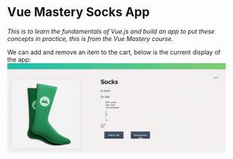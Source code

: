 # Vue Mastery Socks App
_This is to learn the fundamentals of Vue.js and build an app to put these concepts in practice, this is from the Vue Mastery course._

We can add and remove an item to the cart, below is the current display of the app:
![](VueApp.gif)
